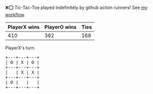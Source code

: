 :x::o: Tic-Tac-Toe played indefinitely by github action runners! See [my workflow](.github/workflows/play.yaml).

|PlayerX wins|PlayerO wins|Ties|
|-|-|-|
|410|362|168|

PlayerX's turn.

<pre>
+---+---+---+
| O | X | O |
+---+---+---+
|   | X | X |
+---+---+---+
| O |   |   |
+---+---+---+
</pre>